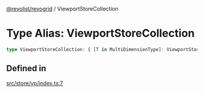 [@revolist/revogrid](README.md) / ViewportStoreCollection

# Type Alias: ViewportStoreCollection

```ts
type ViewportStoreCollection: { [T in MultiDimensionType]: ViewportStore };
```

## Defined in

[src/store/vp/index.ts:7](https://github.com/revolist/revogrid/blob/d240e7e144f55d013a7a7b8d313a97b83af7bd06/src/store/vp/index.ts#L7)
